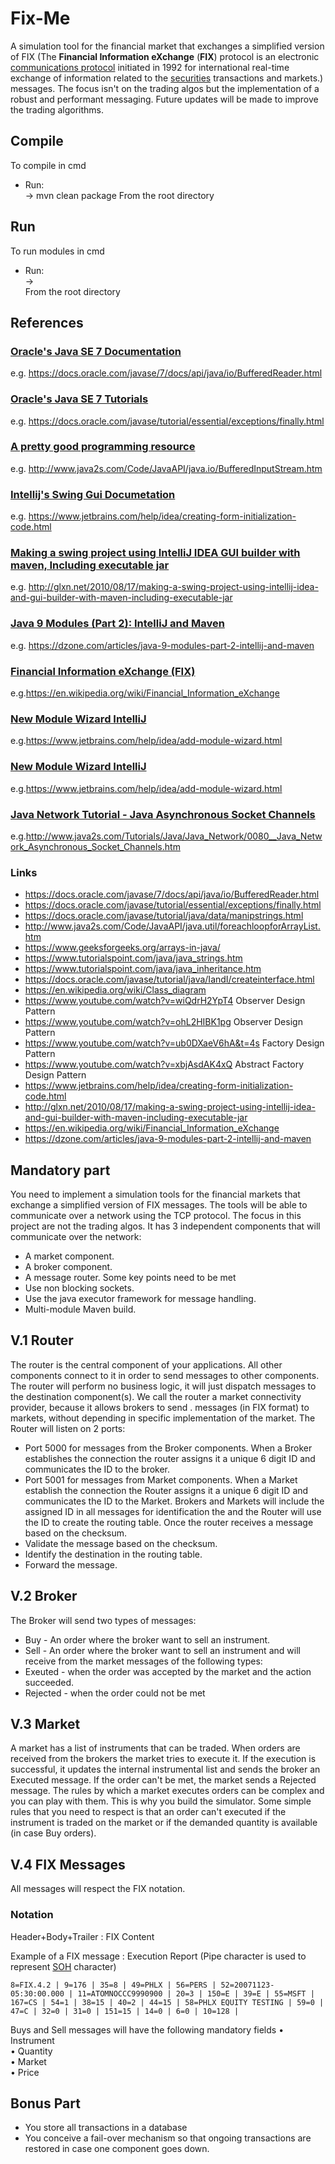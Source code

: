 # Fix-Me  

A simulation tool for the financial market that exchanges a simplified version of FIX (The **Financial Information eXchange** (**FIX**) protocol is an electronic [communications protocol](https://en.wikipedia.org/wiki/Communications_protocol "Communications protocol") initiated in 1992 for international real-time exchange of information related to the [securities](https://en.wikipedia.org/wiki/Security_(finance) "Security (finance)") transactions and markets.) messages. The focus isn't on the trading algos but the implementation of a robust and performant messaging. Future updates will be made to improve the trading algorithms.

## Compile
To compile in cmd  
* Run:  
   -> mvn clean package 
From the root directory   

##  Run
To run modules in cmd  
* Run:  
   ->  
From the root directory 

## References

### [Oracle's Java SE 7 Documentation](https://docs.oracle.com/javase/7/docs/api/)  
e.g. https://docs.oracle.com/javase/7/docs/api/java/io/BufferedReader.html

### [Oracle's Java SE 7 Tutorials](https://docs.oracle.com/javase/tutorial/essential/)  
e.g. https://docs.oracle.com/javase/tutorial/essential/exceptions/finally.html

### [A pretty good programming resource](http://www.java2s.com/)
e.g. http://www.java2s.com/Code/JavaAPI/java.io/BufferedInputStream.htm

### [Intellij's Swing Gui Documetation](https://www.jetbrains.com/help/idea/creating-form-initialization-code.html)
e.g. https://www.jetbrains.com/help/idea/creating-form-initialization-code.html

### [Making a swing project using IntelliJ IDEA GUI builder with maven, Including executable jar](http://glxn.net/2010/08/17/making-a-swing-project-using-intellij-idea-and-gui-builder-with-maven-including-executable-jar)
e.g. http://glxn.net/2010/08/17/making-a-swing-project-using-intellij-idea-and-gui-builder-with-maven-including-executable-jar

### [Java 9 Modules (Part 2): IntelliJ and Maven](https://dzone.com/articles/java-9-modules-part-2-intellij-and-maven)
e.g. https://dzone.com/articles/java-9-modules-part-2-intellij-and-maven

### [Financial Information eXchange (FIX)](https://en.wikipedia.org/wiki/Financial_Information_eXchange)
e.g.https://en.wikipedia.org/wiki/Financial_Information_eXchange 

### [New Module Wizard IntelliJ](https://www.jetbrains.com/help/idea/add-module-wizard.html)
e.g.https://www.jetbrains.com/help/idea/add-module-wizard.html

### [New Module Wizard IntelliJ](https://www.jetbrains.com/help/idea/add-module-wizard.html)
e.g.https://www.jetbrains.com/help/idea/add-module-wizard.html

### [Java Network Tutorial - Java Asynchronous Socket Channels](http://www.java2s.com/Tutorials/Java/Java_Network/0080__Java_Network_Asynchronous_Socket_Channels.htm)
e.g.http://www.java2s.com/Tutorials/Java/Java_Network/0080__Java_Network_Asynchronous_Socket_Channels.htm

### Links  
*  https://docs.oracle.com/javase/7/docs/api/java/io/BufferedReader.html  
*   https://docs.oracle.com/javase/tutorial/essential/exceptions/finally.html  
*   https://docs.oracle.com/javase/tutorial/java/data/manipstrings.html  
*   http://www.java2s.com/Code/JavaAPI/java.util/foreachloopforArrayList.htm  
*   https://www.geeksforgeeks.org/arrays-in-java/  
*   https://www.tutorialspoint.com/java/java_strings.htm  
*   https://www.tutorialspoint.com/java/java_inheritance.htm  
*   https://docs.oracle.com/javase/tutorial/java/IandI/createinterface.html
*   https://en.wikipedia.org/wiki/Class_diagram  
*   https://www.youtube.com/watch?v=wiQdrH2YpT4 Observer Design Pattern  
*   https://www.youtube.com/watch?v=ohL2HIBK1pg Observer Design Pattern  
*   https://www.youtube.com/watch?v=ub0DXaeV6hA&t=4s Factory Design Pattern  
*   https://www.youtube.com/watch?v=xbjAsdAK4xQ Abstract Factory Design Pattern  
*   https://www.jetbrains.com/help/idea/creating-form-initialization-code.html
*   http://glxn.net/2010/08/17/making-a-swing-project-using-intellij-idea-and-gui-builder-with-maven-including-executable-jar  
*    https://en.wikipedia.org/wiki/Financial_Information_eXchange  
* https://dzone.com/articles/java-9-modules-part-2-intellij-and-maven 

## Mandatory part  
You need to implement a simulation tools for the financial markets that exchange a simplified version of FIX messages. The tools will be able to communicate over a network using the TCP protocol. The focus in this project are not the trading algos. 
It has 3 independent components that will communicate over the network:
* A market component.
* A broker component.
* A message router.
Some key points need to be met
* Use non blocking sockets.
* Use the java executor framework for message handling.
* Multi-module Maven build.

## V.1 Router  
The router is the central component of your applications. All other components connect to it in order to send messages to other components. The router will perform no business logic, it will just dispatch messages to the destination component(s). We call the router a market connectivity provider, because it allows brokers to send . messages (in FIX format) to markets, without depending in specific implementation of the market.
 The Router will listen on 2 ports: 
 * Port 5000 for messages from the Broker components. When a Broker establishes the connection the router assigns it a unique 6 digit ID and communicates the ID to the broker. 
 * Port 5001 for messages from Market components. When a Market establish the connection the Router assigns it a unique 6 digit ID and communicates the ID to the Market. 
Brokers and Markets will include the assigned ID in all messages for identification the and the Router will use the ID to create the routing table. 
Once the router receives a message based on the checksum.
* Validate the message based on the checksum.
* Identify the destination in the routing table.
* Forward the message.
 
## V.2 Broker 
The Broker will send two types of messages: 
* Buy - An order where the broker want to sell an instrument.
* Sell - An order where the broker want to sell an instrument 
and will receive from the market messages of the following types: 
* Exeuted - when the order was accepted by the market and the action succeeded.
* Rejected - when the order could not be met

## V.3 Market  
A market has a list of instruments that can be traded. When orders are received from the brokers the market tries to execute it. If the execution is successful, it updates the internal instrumental list and sends the broker an Executed message. If the order can't be met, the market sends a Rejected message.
The rules by which a market executes orders can be complex and you can play with them. This is why you build the simulator. Some simple rules that you need to respect is that an order can't executed if the instrument is traded on the market or if the demanded quantity is available (in case Buy orders). 

## V.4 FIX Messages
All messages will respect the FIX notation. 
 
### Notation
Header+Body+Trailer : FIX Content

Example of a FIX message : Execution Report (Pipe character is used to represent  [SOH](https://en.wikipedia.org/wiki/C0_and_C1_control_codes#SOH "C0 and C1 control codes")  character)

```
8=FIX.4.2 | 9=176 | 35=8 | 49=PHLX | 56=PERS | 52=20071123-05:30:00.000 | 11=ATOMNOCCC9990900 | 20=3 | 150=E | 39=E | 55=MSFT | 167=CS | 54=1 | 38=15 | 40=2 | 44=15 | 58=PHLX EQUITY TESTING | 59=0 | 47=C | 32=0 | 31=0 | 151=15 | 14=0 | 6=0 | 10=128 | 
```
Buys and Sell messages will have the following mandatory fields
• Instrument  
• Quantity   
• Market  
• Price

## Bonus Part
* You store all transactions in a database
* You conceive a fail-over mechanism so that ongoing transactions are restored in case one component goes down.
